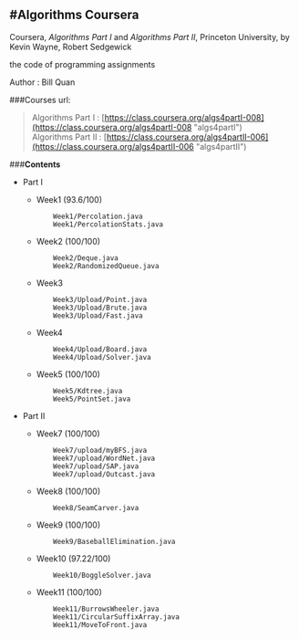 #Algorithms Coursera
----

Coursera, *Algorithms Part I* and *Algorithms Part II*, Princeton University, by Kevin Wayne, Robert Sedgewick<br>

the code of programming assignments

Author : Bill Quan

###Courses url:  
> Algorithms Part I : [https://class.coursera.org/algs4partI-008](https://class.coursera.org/algs4partI-008 "algs4partI") <br>
> Algorithms Part II : [https://class.coursera.org/algs4partII-006](https://class.coursera.org/algs4partII-006 "algs4partII")


###**Contents**
* Part I
  * Week1  (93.6/100)

            Week1/Percolation.java
            Week1/PercolationStats.java

  * Week2  (100/100)

            Week2/Deque.java
            Week2/RandomizedQueue.java

  * Week3  
 
            Week3/Upload/Point.java
            Week3/Upload/Brute.java
            Week3/Upload/Fast.java

  * Week4  

            Week4/Upload/Board.java
            Week4/Upload/Solver.java

  * Week5  (100/100)

            Week5/Kdtree.java
            Week5/PointSet.java

* Part II  
  * Week7  (100/100)

			Week7/upload/myBFS.java
			Week7/upload/WordNet.java
			Week7/upload/SAP.java
			Week7/upload/Outcast.java

  * Week8  (100/100)	
	
			Week8/SeamCarver.java

  * Week9  (100/100)	
	
			Week9/BaseballElimination.java

  * Week10  (97.22/100)	
	
			Week10/BoggleSolver.java

  * Week11  (100/100)	
	
			Week11/BurrowsWheeler.java
			Week11/CircularSuffixArray.java
			Week11/MoveToFront.java
	
